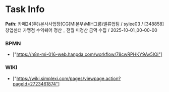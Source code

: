 # Task Info

**Path:** 카페24(주)\본사사업장\[CG]MI본부\MIH그룹\밸류업팀 / sylee03 / [348858] 창업센터 가맹점 수익쉐어 정산 _ 전월 미정산 금액 수집 / 2025-10-01_00-00-00

### BPMN
- ["https://n8n-mi-016-web.hanpda.com/workflow/78cwRPHKY9Av5IOi"]

### WIKI
- ["https://wiki.simplexi.com/pages/viewpage.action?pageId=2723461874"]

